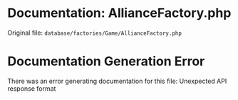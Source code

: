 # Documentation: AllianceFactory.php

Original file: `database/factories/Game/AllianceFactory.php`

# Documentation Generation Error

There was an error generating documentation for this file: Unexpected API response format